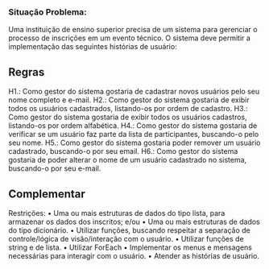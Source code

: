 

### Situação Problema:

Uma instituição de ensino superior precisa de um sistema para gerenciar o processo de inscrições em um evento técnico.
O sistema deve permitir a implementação das seguintes histórias de usuário:

## Regras

H1.: Como gestor do sistema gostaria de cadastrar novos usuários pelo seu nome completo e e-mail.
H2.: Como gestor do sistema gostaria de exibir todos os usuários cadastrados, listando-os por ordem de cadastro.
H3.: Como gestor do sistema gostaria de exibir todos os usuários cadastros, listando-os por ordem alfabética.
H4.: Como gestor do sistema gostaria de verificar se um usuário faz parte da lista de participantes, buscando-o pelo seu nome.
H5.: Como gestor do sistema gostaria poder remover um usuário cadastrado, buscando-o por seu email.
H6.: Como gestor do sistema gostaria de poder alterar o nome de um usuário cadastrado no sistema, buscando-o por seu e-mail.

## Complementar

Restrições:
• Uma ou mais estruturas de dados do tipo lista, para armazenar os dados dos inscritos; e/ou
• Uma ou mais estruturas de dados do tipo dicionário.
• Utilizar funções, buscando respeitar a separação de controle/lógica de visão/interação com o usuário.
• Utilizar funções de string e de lista.
• Utilizar ForEach
• Implementar os menus e mensagens necessárias para interagir com o usuário.
• Atender as histórias de usuário.
